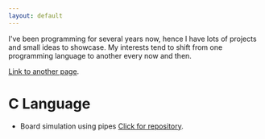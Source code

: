 ```yaml
---
layout: default
---
```


I've been programming for several years now, hence I have lots of projects and small ideas to showcase. My interests tend to shift from 
one programming language to another every now and then. 

[Link to another page](another-page).

# [](#header-1)C Language

* Board simulation using pipes
[Click for repository](https://github.com/raniaspant/BoardSimulation).
